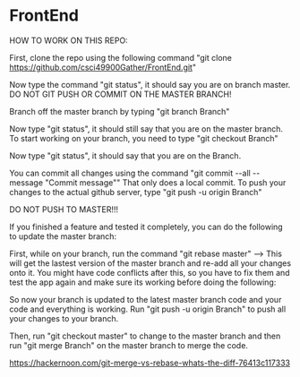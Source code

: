 # FrontEnd

HOW TO WORK ON THIS REPO:


First, clone the repo using the following command "git clone https://github.com/csci49900Gather/FrontEnd.git"

Now type the command "git status", it should say you are on branch master. DO NOT GIT PUSH OR COMMIT ON THE MASTER BRANCH!

Branch off the master branch by typing "git branch <name>Branch"

Now type "git status", it should still say that you are on the master branch. To start working on your branch, you need to type "git checkout <name>Branch"
  
  Now type "git status", it should say that you are on the <name>Branch.
  
  
  
You can commit all changes using the command "git commit --all --message "Commit message""
That only does a local commit.
To push your changes to the actual github server, type "git push -u origin <name>Branch"

DO NOT PUSH TO MASTER!!!

If you finished a feature and tested it completely, you can do the following to update the master branch:

First, while on your branch, run the command "git rebase master" --> This will get the lastest version of the master branch and re-add all your changes onto it. You might have code conflicts after this, so you have to fix them and test the app again and make sure its working before doing the following:

So now your branch is updated to the latest master branch code and your code and everything is working.
Run "git push -u origin <name>Branch" to push all your changes to your branch.
  
Then, run "git checkout master" to change to the master branch and then run "git merge <name>Branch" on the master branch to merge the code.
  
 https://hackernoon.com/git-merge-vs-rebase-whats-the-diff-76413c117333
